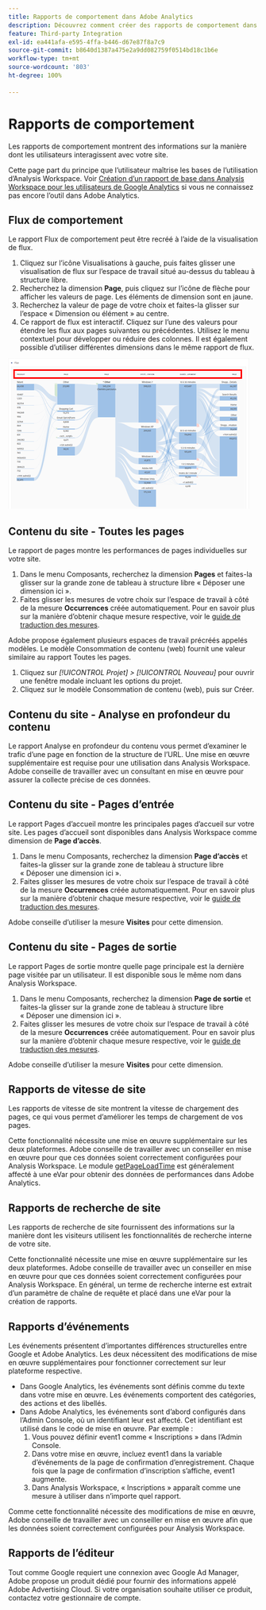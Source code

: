 ```yaml
---
title: Rapports de comportement dans Adobe Analytics
description: Découvrez comment créer des rapports de comportement dans Adobe Analytics
feature: Third-party Integration
exl-id: ea441afa-e595-4ffa-b446-d67e87f8a7c9
source-git-commit: b8640d1387a475e2a9dd082759f0514bd18c1b6e
workflow-type: tm+mt
source-wordcount: '803'
ht-degree: 100%

---
```


# Rapports de comportement

Les rapports de comportement montrent des informations sur la manière dont les utilisateurs interagissent avec votre site.

Cette page part du principe que l’utilisateur maîtrise les bases de l’utilisation d’Analysis Workspace. Voir [Création d’un rapport de base dans Analysis Workspace pour les utilisateurs de Google Analytics](create-report.md) si vous ne connaissez pas encore l’outil dans Adobe Analytics.

## Flux de comportement

Le rapport Flux de comportement peut être recréé à l’aide de la visualisation de flux.

1. Cliquez sur l’icône Visualisations à gauche, puis faites glisser une visualisation de flux sur l’espace de travail situé au-dessus du tableau à structure libre.
2. Recherchez la dimension **Page**, puis cliquez sur l’icône de flèche pour afficher les valeurs de page. Les éléments de dimension sont en jaune.
3. Recherchez la valeur de page de votre choix et faites-la glisser sur l’espace « Dimension ou élément » au centre.
4. Ce rapport de flux est interactif. Cliquez sur l’une des valeurs pour étendre les flux aux pages suivantes ou précédentes. Utilisez le menu contextuel pour développer ou réduire des colonnes. Il est également possible d’utiliser différentes dimensions dans le même rapport de flux.

![Rapport de flux](/help/technotes/ga-to-aa/assets/flow.png)

## Contenu du site - Toutes les pages

Le rapport de pages montre les performances de pages individuelles sur votre site.

1. Dans le menu Composants, recherchez la dimension **Pages** et faites-la glisser sur la grande zone de tableau à structure libre « Déposer une dimension ici ».
2. Faites glisser les mesures de votre choix sur l’espace de travail à côté de la mesure **Occurrences** créée automatiquement. Pour en savoir plus sur la manière d’obtenir chaque mesure respective, voir le [guide de traduction des mesures](common-metrics.md).

Adobe propose également plusieurs espaces de travail précréés appelés modèles. Le modèle Consommation de contenu (web) fournit une valeur similaire au rapport Toutes les pages.

1. Cliquez sur *[!UICONTROL Projet] > [!UICONTROL Nouveau]* pour ouvrir une fenêtre modale incluant les options du projet.
2. Cliquez sur le modèle Consommation de contenu (web), puis sur Créer.

## Contenu du site - Analyse en profondeur du contenu

Le rapport Analyse en profondeur du contenu vous permet d’examiner le trafic d’une page en fonction de la structure de l’URL. Une mise en œuvre supplémentaire est requise pour une utilisation dans Analysis Workspace. Adobe conseille de travailler avec un consultant en mise en œuvre pour assurer la collecte précise de ces données.

## Contenu du site - Pages d’entrée

Le rapport Pages d’accueil montre les principales pages d’accueil sur votre site. Les pages d’accueil sont disponibles dans Analysis Workspace comme dimension de **Page d’accès**.

1. Dans le menu Composants, recherchez la dimension **Page d’accès** et faites-la glisser sur la grande zone de tableau à structure libre « Déposer une dimension ici ».
2. Faites glisser les mesures de votre choix sur l’espace de travail à côté de la mesure **Occurrences** créée automatiquement. Pour en savoir plus sur la manière d’obtenir chaque mesure respective, voir le [guide de traduction des mesures](common-metrics.md).

Adobe conseille d’utiliser la mesure **Visites** pour cette dimension.

## Contenu du site - Pages de sortie

Le rapport Pages de sortie montre quelle page principale est la dernière page visitée par un utilisateur. Il est disponible sous le même nom dans Analysis Workspace.

1. Dans le menu Composants, recherchez la dimension **Page de sortie** et faites-la glisser sur la grande zone de tableau à structure libre « Déposer une dimension ici ».
2. Faites glisser les mesures de votre choix sur l’espace de travail à côté de la mesure **Occurrences** créée automatiquement. Pour en savoir plus sur la manière d’obtenir chaque mesure respective, voir le [guide de traduction des mesures](common-metrics.md).

Adobe conseille d’utiliser la mesure **Visites** pour cette dimension.

## Rapports de vitesse de site

Les rapports de vitesse de site montrent la vitesse de chargement des pages, ce qui vous permet d’améliorer les temps de chargement de vos pages.

Cette fonctionnalité nécessite une mise en œuvre supplémentaire sur les deux plateformes. Adobe conseille de travailler avec un conseiller en mise en œuvre pour que ces données soient correctement configurées pour Analysis Workspace. Le module [getPageLoadTime](/help/implement/vars/plugins/getpageloadtime.md) est généralement affecté à une eVar pour obtenir des données de performances dans Adobe Analytics.

## Rapports de recherche de site

Les rapports de recherche de site fournissent des informations sur la manière dont les visiteurs utilisent les fonctionnalités de recherche interne de votre site.

Cette fonctionnalité nécessite une mise en œuvre supplémentaire sur les deux plateformes. Adobe conseille de travailler avec un conseiller en mise en œuvre pour que ces données soient correctement configurées pour Analysis Workspace. En général, un terme de recherche interne est extrait d’un paramètre de chaîne de requête et placé dans une eVar pour la création de rapports.

## Rapports d’événements

Les événements présentent d’importantes différences structurelles entre Google et Adobe Analytics. Les deux nécessitent des modifications de mise en œuvre supplémentaires pour fonctionner correctement sur leur plateforme respective.

* Dans Google Analytics, les événements sont définis comme du texte dans votre mise en œuvre. Les événements comportent des catégories, des actions et des libellés.
* Dans Adobe Analytics, les événements sont d’abord configurés dans l’Admin Console, où un identifiant leur est affecté. Cet identifiant est utilisé dans le code de mise en œuvre. Par exemple :
   1. Vous pouvez définir event1 comme « Inscriptions » dans l’Admin Console.
   2. Dans votre mise en œuvre, incluez event1 dans la variable d’événements de la page de confirmation d’enregistrement. Chaque fois que la page de confirmation d’inscription s’affiche, event1 augmente.
   3. Dans Analysis Workspace, « Inscriptions » apparaît comme une mesure à utiliser dans n’importe quel rapport.

Comme cette fonctionnalité nécessite des modifications de mise en œuvre, Adobe conseille de travailler avec un conseiller en mise en œuvre afin que les données soient correctement configurées pour Analysis Workspace.

## Rapports de l’éditeur

Tout comme Google requiert une connexion avec Google Ad Manager, Adobe propose un produit dédié pour fournir des informations appelé Adobe Advertising Cloud. Si votre organisation souhaite utiliser ce produit, contactez votre gestionnaire de compte.
